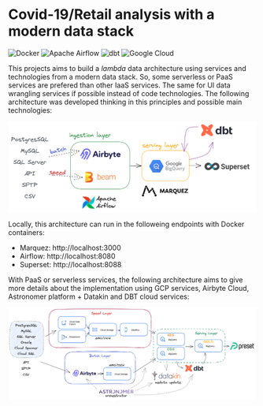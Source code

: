 # Covid-19/Retail analysis with a modern data stack

<p>
<img alt="Docker" src="https://img.shields.io/badge/docker-%230db7ed.svg?&style=for-the-badge&logo=docker&logoColor=white"/>
<img alt="Apache Airflow" src="https://img.shields.io/badge/apacheairflow-%23017cee.svg?&style=for-the-badge&logo=apache-airflow&logoColor=white"/>
<img alt="dbt" src="https://img.shields.io/badge/DBT-%23ff694b.svg?&style=for-the-badge&logo=dbt&logoColor=white"/>
<img alt="Google Cloud" src="https://img.shields.io/badge/googlecloud-%234285f4.svg?&style=for-the-badge&logo=googlecloud&logoColor=white"/>
</p>


This projects aims to build a *lambda* data architecture using services and technologies from a modern data stack. So, some serverless or PaaS services are prefered than other IaaS services. The same for UI data wrangling services if possible instead of code technologies. The following architecture was developed thinking in this principles and possible main technologies:

<img align="center" alt="Tech architecture" src="./docs/tech.png" />

Locally, this architecture can run in the followeing endpoints with Docker containers:

- Marquez: http://localhost:3000
- Airflow: http://localhost:8080
- Superset: http://localhost:8088

With PaaS or serverless services, the following architecture aims to give more details about the implementation using GCP services, Airbyte Cloud, Astronomer platform + Datakin and DBT cloud services:

<img align="center" alt="Cloud architecture" src="./docs/cloud.png" />
